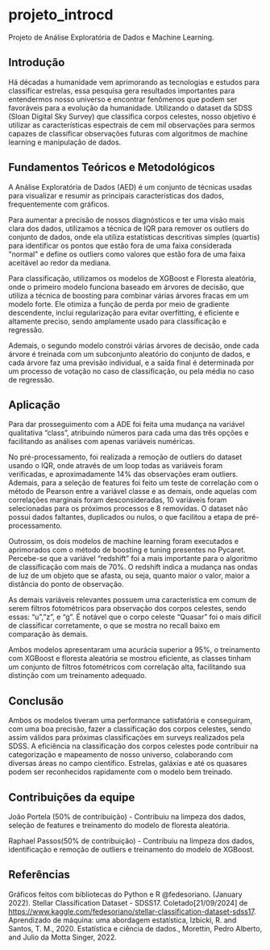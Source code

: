 # projeto_introcd
Projeto de Análise Exploratória de Dados e Machine Learning.

## Introdução
Há décadas a humanidade vem aprimorando as tecnologias e estudos para classificar estrelas, essa pesquisa gera resultados importantes para entendermos nosso universo e encontrar fenômenos que podem ser favoráveis para a evolução da humanidade.
Utilizando o dataset da SDSS (Sloan Digital Sky Survey) que classifica corpos celestes, nosso objetivo é utilizar as características espectrais de cem mil observações para sermos capazes de classificar observações futuras com algoritmos de machine learning e manipulação de dados.

## Fundamentos Teóricos e Metodológicos
A Análise Exploratória de Dados (AED) é um conjunto de técnicas usadas para visualizar e resumir as principais características dos dados, frequentemente com gráficos. 

Para aumentar a precisão de nossos diagnósticos e ter uma visão mais clara dos dados, utilizamos a técnica de IQR para remover os outliers do conjunto de dados, onde ela utiliza estatísticas descritivas simples (quartis) para identificar os pontos que estão fora de uma faixa considerada "normal" e define os outliers como valores que estão fora de uma faixa aceitável ao redor da mediana.

Para classificação, utilizamos os modelos de XGBoost e Floresta aleatória, onde o primeiro modelo funciona baseado em árvores de decisão, que utiliza a técnica de boosting para combinar várias árvores fracas em um modelo forte. Ele otimiza a função de perda por meio de gradiente descendente, inclui regularização para evitar overfitting, é eficiente e altamente preciso, sendo amplamente usado para classificação e regressão.

Ademais, o segundo modelo  constrói várias árvores de decisão, onde cada árvore é treinada com um subconjunto aleatório do conjunto de dados, e cada árvore faz uma previsão individual, e a saída final é determinada por um processo de votação no caso de classificação, ou pela média no caso de regressão.

## Aplicação
Para dar prosseguimento com a ADE foi feita uma mudança na variável qualitativa “class”, atribuindo números para cada uma das três opções e facilitando as análises com apenas variáveis numéricas.

No pré-processamento, foi realizada a remoção de outliers do dataset usando o IQR, onde através de um loop todas as variáveis foram verificadas, e aproximadamente 14% das observações eram outliers. Ademais, para a seleção de features foi feito um teste de correlação com o método de Pearson entre a variável classe e as demais, onde aquelas com correlações marginais foram desconsideradas, 10 variáveis foram selecionadas para os próximos processos e 8 removidas. O dataset não possui dados faltantes, duplicados ou nulos, o que facilitou a etapa de pré-processamento.

Outrossim, os dois modelos de machine learning foram executados e aprimorados com o método de boosting e tuning presentes no Pycaret. Percebe-se que a variável “redshift” foi a mais importante para o algoritmo de classificação com mais de 70%. O redshift  indica a mudança nas ondas de  luz de um objeto que se afasta, ou seja, quanto maior o valor, maior a distância do ponto de observação. 

As demais variáveis relevantes possuem uma característica em comum de serem filtros fotométricos para observação dos corpos celestes, sendo essas: “u”,”z”, e “g”. É notável que o corpo celeste “Quasar” foi o mais difícil de classificar corretamente, o que se mostra no recall baixo em comparação às demais.

Ambos modelos apresentaram uma acurácia superior a 95%, o treinamento com XGBoost e floresta aleatória se mostrou eficiente, as classes tinham um conjunto de filtros fotométricos com correlação alta, facilitando sua distinção com um treinamento adequado.

## Conclusão
Ambos os modelos tiveram uma performance satisfatória e conseguiram, com uma boa precisão, fazer a classificação dos corpos celestes, sendo assim válidos para próximas classificações em surveys realizados pela SDSS. A eficiência na classificação dos corpos celestes pode contribuir na categorização e mapeamento de nosso universo, colaborando com diversas áreas no campo científico. Estrelas, galáxias e até os quasares podem ser reconhecidos rapidamente com o modelo bem treinado.

## Contribuições da equipe
João Portela (50% de contribuição) - Contribuiu na limpeza dos dados, seleção de features e treinamento do modelo de floresta aleatória.

Raphael Passos(50% de contribuição) - Contribuiu na limpeza dos dados, identificação e remoção de outliers e treinamento do modelo de XGBoost.

## Referências
Gráficos feitos com bibliotecas do Python e R
@fedesoriano. (January 2022). Stellar Classification Dataset - SDSS17. Coletado[21/09/2024] de https://www.kaggle.com/fedesoriano/stellar-classification-dataset-sdss17.
Aprendizado de máquina: uma abordagem estatística, Izbicki, R. and Santos, T. M., 2020.
Estatística e ciência de dados., Morettin, Pedro Alberto, and Julio da Motta Singer, 2022.

